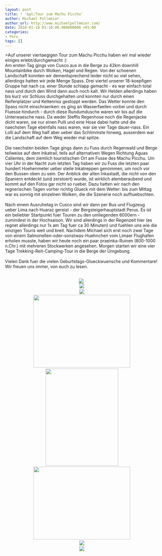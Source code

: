```yaml
---
layout: post
title: ! '&gt;Tour zum Machu Picchu'
author: Michael Pollmeier
author_url: http://www.michaelpollmeier.com/
date: 2010-01-18 01:10:00.000000000 +01:00
categories:
- Peru
tags: []
---
```

&gt;Auf unserer viertaegigen Tour zum Machu Picchu haben wir mal wieder einiges erlebt/durchgemacht :)<br />Am ersten Tag gings von Cusco aus in die Berge zu 42km downhill Mountainbike durch Wolken, Hagel und Regen. Von der schoenen Landschaft konnten wir dementsprechend leider nicht so viel sehen, allerdings hatten wir jede Menge Spass. Drei viertel unserer 18-koepfigen Gruppe hat nach ca. einer Stunde schlapp gemacht - es war einfach total nass und durch den Wind dann auch noch kalt. Wir Helden allerdings haben bis kurz vor Schluss durchgehalten und konnten nur durch einen Reifenplatzer und Kettenriss gestoppt werden. Das Wetter konnte den Spass nicht einschraenken: es ging an Wasserfaellen vorbei und durch Fluesse hindurch - durch diese Rundumdusche waren wir bis auf die Unterwaesche nass. Da weder Steffis Regenhose noch die Regenjacke dicht waren, sie nur einen Pulli und eine Hose dabei hatte und die naechsten Tage ebenfalls nass waren, war sie vier Tage dauer-nass. Ein Lolli auf dem Weg half aber ueber das Schlimmste hinweg, ausserdem war die Landschaft auf dem Weg wieder mal spitze.<br /><br />Die naechsten beiden Tage gings dann zu Fuss durch Regenwald und Berge teilweise auf dem Inkatrail, teils auf alternativen Wegen Richtung Aguas Calientes, dem ziemlich touristischen Ort am Fusse des Machu Picchu. Um vier Uhr in der Nacht zum letzten Tag haben wir zu Fuss die letzten paar hundert Hoehenmeter ueber steile Inkatreppen genommen, um noch vor den Bussen oben zu sein. Der Anblick der alten Inkastadt, die nicht von den Spaniern entdeckt (und zerstoert) wurde, ist wirklich atemberaubend und kommt auf den Fotos gar nicht so rueber. Dazu hatten wir nach den regnerischen Tagen vorher richtig Glueck mit dem Wetter: bis zum Mittag war es sonnig mit einzelnen Wolken, die die Szenerie noch aufhuebschten.<br /><br />Nach einem Ausruhetag in Cusco sind wir dann per Bus und Flugzeug ueber Lima nach Huaraz gereist - der Bergsteigerhauptstadt Perus. Es ist ein beliebter Startpunkt fuer Touren zu den umliegenden 6000ern - zumindest in der Hochsaison. Wir sind allerdings in der Regenzeit hier (es regnet allerdings nur 1x am Tag fuer ca 30 Minuten) und fuehlen uns wie die einzigen Touris weit und breit. Nachdem Michael sich erst noch zwei Tage von einem Salmonellen-oder-sonstwas-Huehnchen vom Limaer Flughafen erholen musste, haben wir heute noch ein paar praeinka-Ruinen (800-1000 n.Chr.) mit mehreren Stockwerken angesehen. Morgen starten wir eine vier Tage Trekking-Reit-Camping-Tour in die Berge der Umgebung.<br /><br />Vielen Dank fuer die vielen Geburtstags-Glueckwuensche und Kommentare! Wir freuen uns immer, von euch zu lesen.<br /><br /><div class="separator" style="clear: both;text-align: center"><a href="http://2.bp.blogspot.com/_Cn09t_zdEjY/S1Otmgd-amI/AAAAAAAAALg/D6wiOXwHTXU/s1600-h/P1020664.JPG"><img border="0" src="http://2.bp.blogspot.com/_Cn09t_zdEjY/S1Otmgd-amI/AAAAAAAAALg/D6wiOXwHTXU/s320/P1020664.JPG" /></a><br /></div><div class="separator" style="clear: both;text-align: center">&nbsp;<a href="http://1.bp.blogspot.com/_Cn09t_zdEjY/S1OtqosprsI/AAAAAAAAALo/LX9TRK5lIVg/s1600-h/P1020683.JPG"><img border="0" src="http://1.bp.blogspot.com/_Cn09t_zdEjY/S1OtqosprsI/AAAAAAAAALo/LX9TRK5lIVg/s320/P1020683.JPG" /></a><br /></div><div class="separator" style="clear: both;text-align: center">&nbsp;<a href="http://4.bp.blogspot.com/_Cn09t_zdEjY/S1Ottu5YDDI/AAAAAAAAALw/_N7U-Jl8SqE/s1600-h/P1020692.JPG"><img border="0" src="http://4.bp.blogspot.com/_Cn09t_zdEjY/S1Ottu5YDDI/AAAAAAAAALw/_N7U-Jl8SqE/s400/P1020692.JPG" /></a><br /></div><div class="separator" style="clear: both;text-align: center">&nbsp;<a href="http://1.bp.blogspot.com/_Cn09t_zdEjY/S1OtwaROIDI/AAAAAAAAAL4/Oq42_JSgKQU/s1600-h/P1020698.JPG"><img border="0" height="240" src="http://1.bp.blogspot.com/_Cn09t_zdEjY/S1OtwaROIDI/AAAAAAAAAL4/Oq42_JSgKQU/s320/P1020698.JPG" width="320" /></a><br /></div><div class="separator" style="clear: both;text-align: center">&nbsp;<a href="http://1.bp.blogspot.com/_Cn09t_zdEjY/S1Otyd3WGcI/AAAAAAAAAMA/OgXzv27h7vo/s1600-h/P1020739.JPG"><img border="0" height="320" src="http://1.bp.blogspot.com/_Cn09t_zdEjY/S1Otyd3WGcI/AAAAAAAAAMA/OgXzv27h7vo/s320/P1020739.JPG" width="240" /></a><br /></div><div class="separator" style="clear: both;text-align: center">&nbsp;<a href="http://3.bp.blogspot.com/_Cn09t_zdEjY/S1Ot0ddQEZI/AAAAAAAAAMI/OTzvImkqPik/s1600-h/P1020748.JPG"><img border="0" height="240" src="http://3.bp.blogspot.com/_Cn09t_zdEjY/S1Ot0ddQEZI/AAAAAAAAAMI/OTzvImkqPik/s320/P1020748.JPG" width="320" /></a><br /></div><div class="separator" style="clear: both;text-align: center">&nbsp;<a href="http://2.bp.blogspot.com/_Cn09t_zdEjY/S1Ot2pJKFlI/AAAAAAAAAMQ/l3PhOqQqCEI/s1600-h/P1020858.JPG"><img border="0" src="http://2.bp.blogspot.com/_Cn09t_zdEjY/S1Ot2pJKFlI/AAAAAAAAAMQ/l3PhOqQqCEI/s320/P1020858.JPG" /></a><br /></div><div class="separator" style="clear: both;text-align: center">&nbsp;<a href="http://2.bp.blogspot.com/_Cn09t_zdEjY/S1Ot5oseyjI/AAAAAAAAAMY/R0S2uZk5cYE/s1600-h/P1020880.JPG"><img border="0" src="http://2.bp.blogspot.com/_Cn09t_zdEjY/S1Ot5oseyjI/AAAAAAAAAMY/R0S2uZk5cYE/s320/P1020880.JPG" /></a><br /></div><div class="separator" style="clear: both;text-align: center"><br /></div><div class="separator" style="clear: both;text-align: center"><br /></div><div class="separator" style="clear: both;text-align: center"><br /></div><div class="separator" style="clear: both;text-align: center"><br /></div><div class="separator" style="clear: both;text-align: center"><br /></div><div class="separator" style="clear: both;text-align: center"><br /></div>
